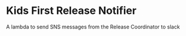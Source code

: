 Kids First Release Notifier
===========================

A lambda to send SNS messages from the Release Coordinator to slack
